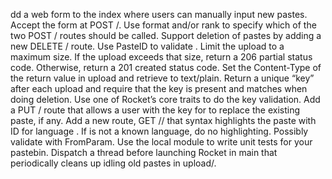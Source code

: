 dd a web form to the index where users can manually input new pastes. Accept the form at POST /. Use format and/or rank to specify which of the two POST / routes should be called.
    Support deletion of pastes by adding a new DELETE /<id> route. Use PasteID to validate <id>.
    Limit the upload to a maximum size. If the upload exceeds that size, return a 206 partial status code. Otherwise, return a 201 created status code.
    Set the Content-Type of the return value in upload and retrieve to text/plain.
    Return a unique “key” after each upload and require that the key is present and matches when doing deletion. Use one of Rocket’s core traits to do the key validation.
    Add a PUT /<id> route that allows a user with the key for <id> to replace the existing paste, if any.
    Add a new route, GET /<id>/<lang> that syntax highlights the paste with ID <id> for language <lang>. If <lang> is not a known language, do no highlighting. Possibly validate <lang> with FromParam.
    Use the local module to write unit tests for your pastebin.
    Dispatch a thread before launching Rocket in main that periodically cleans up idling old pastes in upload/.


